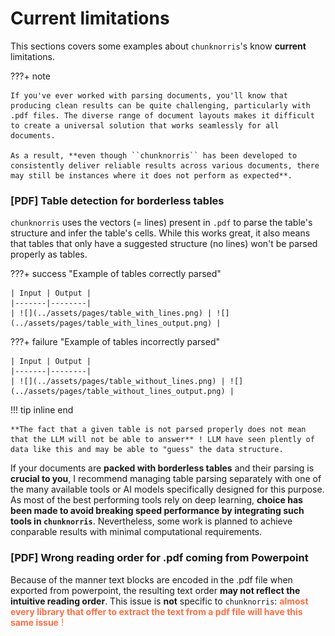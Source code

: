 # Current limitations

This sections covers some examples about ``chunknorris``'s know **current** limitations.

???+ note

    If you've ever worked with parsing documents, you'll know that producing clean results can be quite challenging, particularly with .pdf files. The diverse range of document layouts makes it difficult to create a universal solution that works seamlessly for all documents. 
    
    As a result, **even though ``chunknorris`` has been developed to consistently deliver reliable results across various documents, there may still be instances where it does not perform as expected**.



### [PDF] Table detection for borderless tables

``chunknorris`` uses the vectors (= lines) present in ``.pdf`` to parse the table's structure and infer the table's cells. While this works great, it also means that tables that only have a suggested structure (no lines) won't be parsed properly as tables.

???+ success "Example of tables correctly parsed"

    | Input | Output |
    |-------|--------|
    | ![](../assets/pages/table_with_lines.png) | ![](../assets/pages/table_with_lines_output.png) |

???+ failure "Example of tables incorrectly parsed"

    | Input | Output |
    |-------|--------|
    | ![](../assets/pages/table_without_lines.png) | ![](../assets/pages/table_without_lines_output.png) |

!!! tip inline end

    **The fact that a given table is not parsed properly does not mean that the LLM will not be able to answer** ! LLM have seen plently of data like this and may be able to "guess" the data structure.

If your documents are **packed with borderless tables** and their parsing is **crucial to you**, I recommend managing table parsing separately with one of the many available tools or AI models specifically designed for this purpose. As most of the best performing tools rely on deep learning, **choice has been made to avoid breaking speed performance by integrating such tools in ``chunknorris``**. Nevertheless, some work is planned to achieve conparable results with minimal computational requirements.

### [PDF] Wrong reading order for .pdf coming from Powerpoint

Because of the manner text blocks are encoded in the .pdf file when exported from powerpoint, the resulting text order **may not reflect the intuitive reading order**. This issue is **not** specific to ``chunknorris``: <span style="color:#FF6E42">**almost every library that offer to extract the text from a pdf file will have this same issue** !<span>


